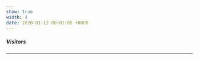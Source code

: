```yaml
---
show: true
width: 4
date: 2020-01-12 00:01:00 +0800
---
```


<div class="p-4">
    <h5>Visitors</h5>
    <hr />
    <!-- 在此处嵌入 RevolverMaps 地图 -->
    <script type="text/javascript" src="//rf.revolvermaps.com/0/0/6.js?i=5wccfskqce4&amp;m=7&amp;c=e63100&amp;cr1=ffffff&amp;f=arial&amp;l=0&amp;bv=90&amp;lx=-420&amp;ly=420&amp;hi=20&amp;he=7&amp;hc=a8ddff&amp;rs=80" async="async"></script>
</div>